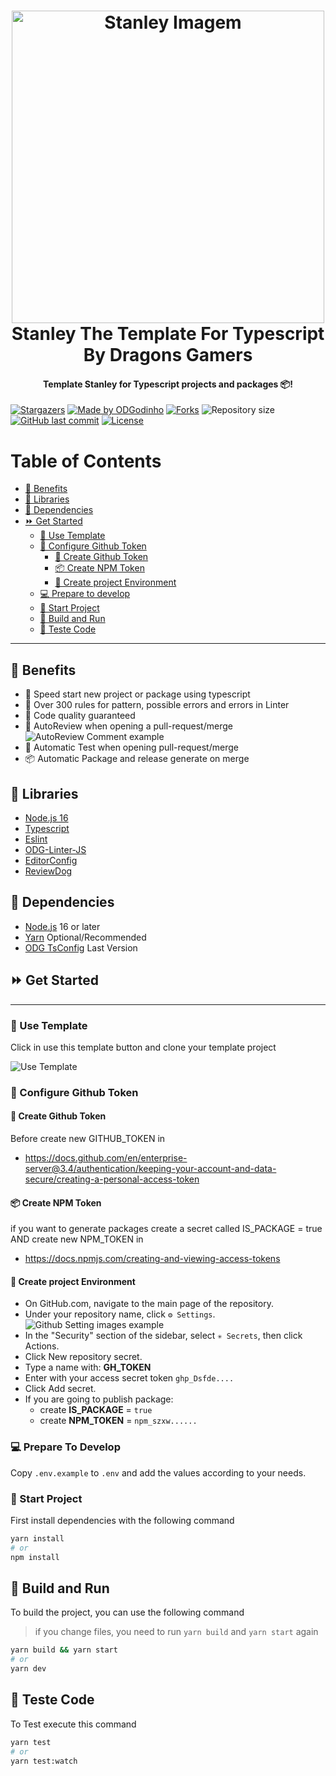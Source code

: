 <h1 align="center">
    <a href="https://github.com/ODGodinho">
        <img
            src="https://raw.githubusercontent.com/ODGodinho/Stanley-TheTemplate/main/public/images/Stanley.jpg"
            alt="Stanley Imagem" width="500"
        />
    </a>
    <br />
    Stanley The Template For Typescript By Dragons Gamers
    <br />
</h1>

<h4 align="center">Template Stanley for Typescript projects and packages 📦!</h4>

<p align="center">

[![Stargazers](https://img.shields.io/github/stars/ODGodinho/Stanley-TheTemplate-Typescript?color=F430A4)](https://github.com/ODGodinho/Stanley-TheTemplate-Typescript/stargazers)
[![Made by ODGodinho](https://img.shields.io/badge/made%20by-ODGodinho-%2304A361)](https://www.linkedin.com/in/victor-alves-odgodinho/)
[![Forks](https://img.shields.io/github/forks/ODGodinho/Stanley-TheTemplate-Typescript?color=CD4D34)](https://github.com/ODGodinho/Stanley-TheTemplate-Typescript/network/members)
![Repository size](https://img.shields.io/github/repo-size/ODGodinho/Stanley-TheTemplate-Typescript)
[![GitHub last commit](https://img.shields.io/github/last-commit/ODGodinho/Stanley-TheTemplate-Typescript)](https://github.com/ODGodinho/Stanley-TheTemplate-Typescript/commits/master)
[![License](https://img.shields.io/badge/license-MIT-brightgreen)](https://opensource.org/licenses/MIT)

</p>

# Table of Contents

- [🎇 Benefits](#-benefits)
- [📗 Libraries](#-libraries)
- [📁 Dependencies](#-dependencies)
- [⏩ Get Started](#-get-started)
  - [🔘 Use Template](#-use-template)
  - [🔑 Configure Github Token](#-configure-github-token)
    - [🙈 Create Github Token](#-create-github-token)
    - [📦 Create NPM Token](#-create-npm-token)
    - [🔐 Create project Environment](#-create-project-environment)
  - [💻 Prepare to develop](#-prepare-to-develop)
  - [📍 Start Project](#-start-project)
  - [📨 Build and Run](#-build-and-run)
  - [🧪 Teste Code](#-teste-code)

---

## 🎇 Benefits

- 🚀 Speed start new project or package using typescript
- 🚨 Over 300 rules for pattern, possible errors and errors in Linter
- 🎇 Code quality guaranteed
- 📢 AutoReview when opening a pull-request/merge
    ![AutoReview Comment example](https://user-images.githubusercontent.com/3797062/97085944-87233a80-165b-11eb-94a8-0a47d5e24905.png)
- 🧪 Automatic Test when opening pull-request/merge
- 📦 Automatic Package and release generate on merge

## 📗 Libraries

- [Node.js 16](https://nodejs.org/?n=dragonsgamers)
- [Typescript](https://www.typescriptlang.org/?n=dragonsgamers)
- [Eslint](https://eslint.org/?n=dragonsgamers)
- [ODG-Linter-JS](https://github.com/ODGodinho/ODG-Linter-Js?n=dragonsgamers)
- [EditorConfig](https://editorconfig.org/?n=dragonsgamers)
- [ReviewDog](https://github.com/reviewdog/action-eslint)

## 📁 Dependencies

- [Node.js](https://nodejs.org) 16 or later
- [Yarn](https://yarnpkg.com/) Optional/Recommended
- [ODG TsConfig](https://github.com/ODGodinho/tsconfig) Last Version

## ⏩ Get Started

---

### 🔘 Use Template

Click in use this template button and clone your template project

![Use Template](https://raw.githubusercontent.com/ODGodinho/Stanley-TheTemplate/main/public/images/UseTemplate.png)

### 🔑 Configure Github Token

#### 🙈 Create Github Token

Before create new GITHUB_TOKEN in

- <https://docs.github.com/en/enterprise-server@3.4/authentication/keeping-your-account-and-data-secure/creating-a-personal-access-token>

#### 📦 Create NPM Token

if you want to generate packages create a secret called IS_PACKAGE = true AND create new NPM_TOKEN in

- <https://docs.npmjs.com/creating-and-viewing-access-tokens>

#### 🔐 Create project Environment

- On GitHub.com, navigate to the main page of the repository.
- Under your repository name, click `⚙️ Settings`.
![Github Setting images example](https://docs.github.com/assets/cb-27528/images/help/repository/repo-actions-settings.png)
- In the "Security" section of the sidebar, select `✳️ Secrets`, then click Actions.
- Click New repository secret.
- Type a name with: **GH_TOKEN**
- Enter with your access secret token `ghp_Dsfde....`
- Click Add secret.
- If you are going to publish package:
  - create **IS_PACKAGE** = `true`
  - create **NPM_TOKEN** = `npm_szxw......`

### 💻 Prepare To Develop

Copy `.env.example` to `.env` and add the values according to your needs.

### 📍 Start Project

First install dependencies with the following command

```bash
yarn install
# or
npm install
```

## 📨 Build and Run

To build the project, you can use the following command

> if you change files, you need to run `yarn build` and `yarn start` again

```bash
yarn build && yarn start
# or
yarn dev
```

## 🧪 Teste Code

To Test execute this command

```bash
yarn test
# or
yarn test:watch
```
